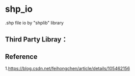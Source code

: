 # shp_io
.shp file io by "shplib" library

## Third Party Libray：
[shapelib]:https://github.com/OSGeo/shapelib.git

## Reference
1.https://blog.csdn.net/feihongchen/article/details/105462156
